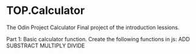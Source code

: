 # TOP.Calculator
The Odin Project Calculator
Final project of the introduction lessions. 

Part 1:
Basic calculator function. 
Create the following functions in js:
    ADD
    SUBSTRACT
    MULTIPLY
    DIVIDE
